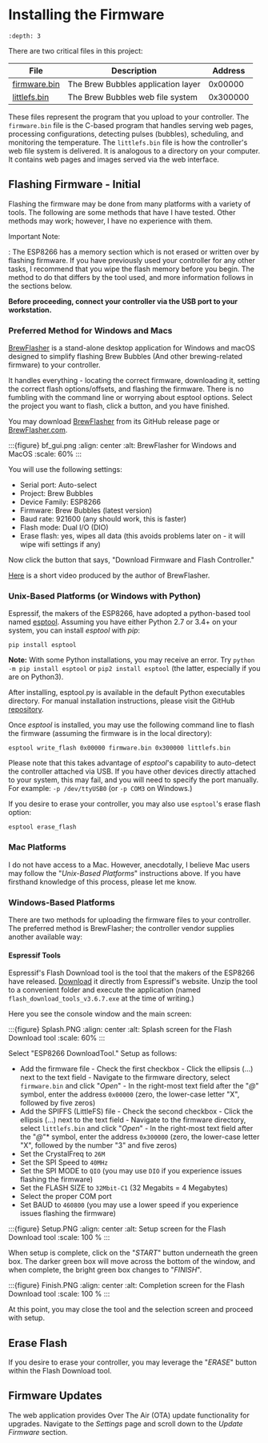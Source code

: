 # Installing the Firmware

```{contents}
:depth: 3
```

There are two critical files in this project:

| File           | Description                        | Address  |
| -------------- | ---------------------------------- | -------- |
| [firmware.bin] | The Brew Bubbles application layer | 0x00000  |
| [littlefs.bin] | The Brew Bubbles web file system   | 0x300000 |

These files represent the program that you upload to your controller.  The `firmware.bin` file is the C-based program that handles serving web pages, processing configurations, detecting pulses (bubbles), scheduling, and monitoring the temperature.  The `littlefs.bin` file is how the controller's web file system is delivered.  It is analogous to a directory on your computer.  It contains web pages and images served via the web interface.

## Flashing Firmware - Initial

Flashing the firmware may be done from many platforms with a variety of tools.  The following are some methods that have I have tested. Other methods may work; however, I have no experience with them.

Important Note:

: The ESP8266 has a memory section which is not erased or written over by flashing firmware. If you have previously used your controller for any other tasks, I recommend that you wipe the flash memory before you begin. The method to do that differs by the tool used, and more information follows in the sections below.

**Before proceeding, connect your controller via the USB port to your workstation.**

### Preferred Method for Windows and Macs

[BrewFlasher] is a stand-alone desktop application for Windows and macOS designed to simplify flashing Brew Bubbles (And other brewing-related firmware) to your controller.

It handles everything - locating the correct firmware, downloading it, setting the correct flash options/offsets, and flashing the firmware. There is no fumbling with the command line or worrying about esptool options. Select the project you want to flash, click a button, and you have finished.

You may download [BrewFlasher] from its GitHub release page or [BrewFlasher.com].

:::{figure} bf_gui.png
:align: center
:alt: BrewFlasher for Windows and MacOS
:scale: 60%
:::

You will use the following settings:

- Serial port: Auto-select
- Project: Brew Bubbles
- Device Family: ESP8266
- Firmware: Brew Bubbles (latest version)
- Baud rate: 921600 (any should work, this is faster)
- Flash mode: Dual I/O (DIO)
- Erase flash: yes, wipes all data (this avoids problems later on - it will wipe wifi settings if any)

Now click the button that says, "Download Firmware and Flash Controller."

[Here] is a short video produced by the author of BrewFlasher.

### Unix-Based Platforms (or Windows with Python)

Espressif, the makers of the ESP8266, have adopted a python-based tool named [esptool].  Assuming you have either Python 2.7 or 3.4+ on your system, you can install *esptool* with *pip*:

```
pip install esptool
```

**Note:** With some Python installations, you may receive an error.  Try `python -m pip install esptool` or `pip2 install esptool` (the latter, especially if you are on Python3).

After installing, esptool.py is available in the default Python executables directory.  For manual installation instructions, please visit the GitHub [repository].

Once *esptool* is installed, you may use the following command line to flash the firmware (assuming the firmware is in the local directory):

```
esptool write_flash 0x00000 firmware.bin 0x300000 littlefs.bin
```

Please note that this takes advantage of *esptool*'s capability to auto-detect the controller attached via USB.  If you have other devices directly attached to your system, this may fail, and you will need to specify the port manually. For example: `-p /dev/ttyUSB0` (or `-p COM3` on Windows.)

If you desire to erase your controller, you may also use `esptool`'s erase flash option:

```
esptool erase_flash
```

### Mac Platforms

I do not have access to a Mac. However, anecdotally, I believe Mac users may follow the "*Unix-Based Platforms*" instructions above.  If you have firsthand knowledge of this process, please let me know.

### Windows-Based Platforms

There are two methods for uploading the firmware files to your controller.  The preferred method is BrewFlasher; the controller vendor supplies another available way:

#### Espressif Tools

Espressif's Flash Download tool is the tool that the makers of the ESP8266 have released.  [Download] it directly from Espressif's website.  Unzip the tool to a convenient folder and execute the application (named `flash_download_tools_v3.6.7.exe` at the time of writing.)

Here you see the console window and the main screen:

:::{figure} Splash.PNG
:align: center
:alt: Splash screen for the Flash Download tool
:scale: 60%
:::

Select "ESP8266 DownloadTool."  Setup as follows:

- Add the firmware file
  \- Check the first checkbox
  \- Click the ellipsis (...) next to the text field
  \- Navigate to the firmware directory, select `firmware.bin` and click "*Open*"
  \- In the right-most text field after the "*@*" symbol, enter the address `0x00000` (zero, the lower-case letter "X", followed by five zeros)
- Add the SPIFFS (LittleFS) file
  \- Check the second checkbox
  \- Click the ellipsis (...) next to the text field
  \- Navigate to the firmware directory, select `littlefs.bin` and click "*Open*"
  \- In the right-most text field after the "*@*"\* symbol, enter the address `0x300000` (zero, the lower-case letter "X", followed by the number "3" and five zeros)
- Set the CrystalFreq to `26M`
- Set the SPI Speed to `40MHz`
- Set the SPI MODE to `QIO` (you may use `DIO` if you experience issues flashing the firmware)
- Set the FLASH SIZE to `32Mbit-C1` (32 Megabits = 4 Megabytes)
- Select the proper COM port
- Set BAUD to `460800` (you may use a lower speed if you experience issues flashing the firmware)

:::{figure} Setup.PNG
:align: center
:alt: Setup screen for the Flash Download tool
:scale: 100 %
:::

When setup is complete, click on the "*START*" button underneath the green box.  The darker green box will move across the bottom of the window, and when complete, the bright green box changes to "*FINISH*".

:::{figure} Finish.PNG
:align: center
:alt: Completion screen for the Flash Download tool
:scale: 100 %
:::

At this point, you may close the tool and the selection screen and proceed with setup.

## Erase Flash

If you desire to erase your controller, you may leverage the "*ERASE*" button within the Flash Download tool.

## Firmware Updates

The web application provides Over The Air (OTA) update functionality for upgrades.  Navigate to the *Settings* page and scroll down to the *Update Firmware* section.

[brewflasher]: https://github.com/thorrak/brewflasher
[brewflasher.com]: https://www.brewflasher.com/
[download]: https://www.espressif.com/en/support/download/other-tools
[esptool]: https://github.com/espressif/esptool
[firmware.bin]: https://github.com/lbussy/brew-bubbles/raw/master/firmware/firmware.bin
[here]: https://youtu.be/7KZiRoxn-z8
[littlefs.bin]: https://github.com/lbussy/brew-bubbles/raw/master/firmware/littlefs.bin
[repository]: https://github.com/espressif/esptool
